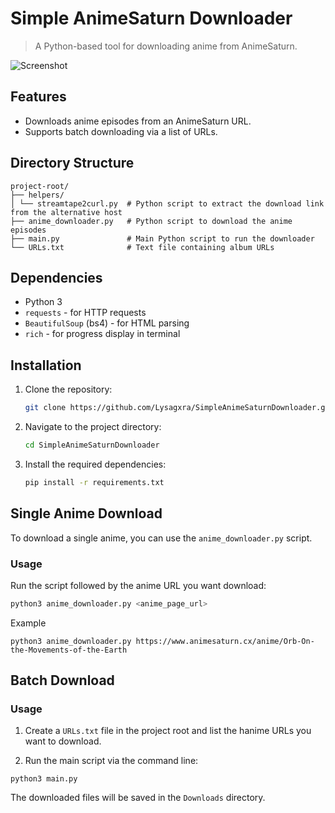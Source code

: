 # Simple AnimeSaturn Downloader

> A Python-based tool for downloading anime from AnimeSaturn.

![Screenshot](https://github.com/Lysagxra/SimpleAnimeSaturnDownloader/blob/f178abf8466a4757c765c623aaf1ebf06d492c77/misc/Screenshot.png)

## Features

- Downloads anime episodes from an AnimeSaturn URL.
- Supports batch downloading via a list of URLs.

## Directory Structure
```
project-root/
├── helpers/
│ └── streamtape2curl.py  # Python script to extract the download link from the alternative host
├── anime_downloader.py   # Python script to download the anime episodes
├── main.py               # Main Python script to run the downloader
└── URLs.txt              # Text file containing album URLs
```

## Dependencies

- Python 3
- `requests` - for HTTP requests
- `BeautifulSoup` (bs4) - for HTML parsing
- `rich` - for progress display in terminal

## Installation

1. Clone the repository:
   ```bash
   git clone https://github.com/Lysagxra/SimpleAnimeSaturnDownloader.git

2. Navigate to the project directory:
   ```bash
   cd SimpleAnimeSaturnDownloader

3. Install the required dependencies:
   ```bash
   pip install -r requirements.txt

## Single Anime Download

To download a single anime, you can use the `anime_downloader.py` script.

### Usage

Run the script followed by the anime URL you want download:

```bash
python3 anime_downloader.py <anime_page_url>
```

Example

```
python3 anime_downloader.py https://www.animesaturn.cx/anime/Orb-On-the-Movements-of-the-Earth
```

## Batch Download

### Usage

1. Create a `URLs.txt` file in the project root and list the hanime URLs you want to download.

2. Run the main script via the command line:

```
python3 main.py
```

The downloaded files will be saved in the `Downloads` directory.
